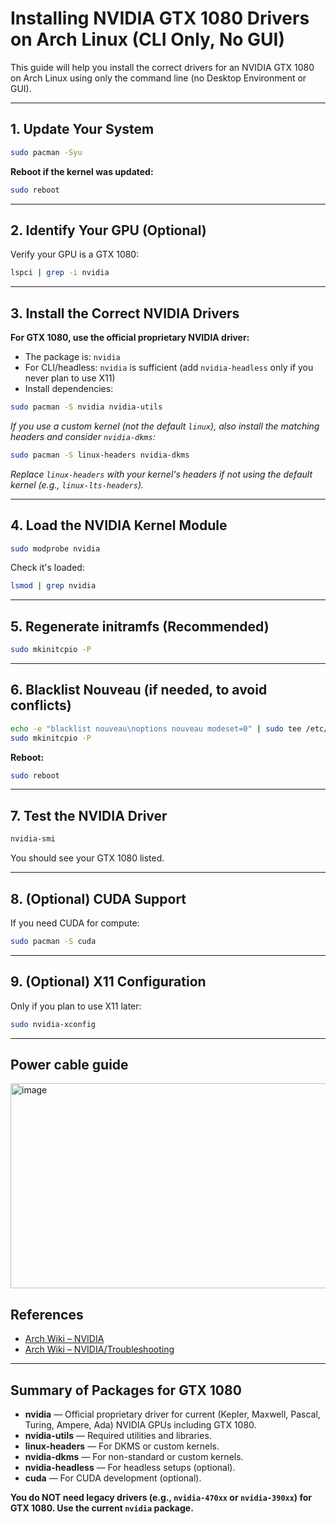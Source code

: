 # Installing NVIDIA GTX 1080 Drivers on Arch Linux (CLI Only, No GUI)

This guide will help you install the correct drivers for an NVIDIA GTX 1080 on Arch Linux using only the command line (no Desktop Environment or GUI).

---

## 1. Update Your System

```sh
sudo pacman -Syu
```
**Reboot if the kernel was updated:**
```sh
sudo reboot
```

---

## 2. Identify Your GPU (Optional)

Verify your GPU is a GTX 1080:
```sh
lspci | grep -i nvidia
```

---

## 3. Install the Correct NVIDIA Drivers

**For GTX 1080, use the official proprietary NVIDIA driver:**

- The package is: `nvidia`
- For CLI/headless: `nvidia` is sufficient (add `nvidia-headless` only if you never plan to use X11)
- Install dependencies:

```sh
sudo pacman -S nvidia nvidia-utils
```

*If you use a custom kernel (not the default `linux`), also install the matching headers and consider `nvidia-dkms`:*

```sh
sudo pacman -S linux-headers nvidia-dkms
```
*Replace `linux-headers` with your kernel's headers if not using the default kernel (e.g., `linux-lts-headers`).*

---

## 4. Load the NVIDIA Kernel Module

```sh
sudo modprobe nvidia
```

Check it's loaded:
```sh
lsmod | grep nvidia
```

---

## 5. Regenerate initramfs (Recommended)

```sh
sudo mkinitcpio -P
```

---

## 6. Blacklist Nouveau (if needed, to avoid conflicts)

```sh
echo -e "blacklist nouveau\noptions nouveau modeset=0" | sudo tee /etc/modprobe.d/blacklist-nouveau.conf
sudo mkinitcpio -P
```

**Reboot:**
```sh
sudo reboot
```

---

## 7. Test the NVIDIA Driver

```sh
nvidia-smi
```
You should see your GTX 1080 listed.

---

## 8. (Optional) CUDA Support

If you need CUDA for compute:
```sh
sudo pacman -S cuda
```

---

## 9. (Optional) X11 Configuration

Only if you plan to use X11 later:
```sh
sudo nvidia-xconfig
```

---

## Power cable guide
<img width="659" height="328" alt="image" src="https://github.com/user-attachments/assets/7e2b74d8-8b4a-4d6d-869a-6b06418521a0" />


## References

- [Arch Wiki – NVIDIA](https://wiki.archlinux.org/title/NVIDIA)
- [Arch Wiki – NVIDIA/Troubleshooting](https://wiki.archlinux.org/title/NVIDIA/Troubleshooting)

---

## Summary of Packages for GTX 1080

- **nvidia** — Official proprietary driver for current (Kepler, Maxwell, Pascal, Turing, Ampere, Ada) NVIDIA GPUs including GTX 1080.
- **nvidia-utils** — Required utilities and libraries.
- **linux-headers** — For DKMS or custom kernels.
- **nvidia-dkms** — For non-standard or custom kernels.
- **nvidia-headless** — For headless setups (optional).
- **cuda** — For CUDA development (optional).

**You do NOT need legacy drivers (e.g., `nvidia-470xx` or `nvidia-390xx`) for GTX 1080. Use the current `nvidia` package.**
